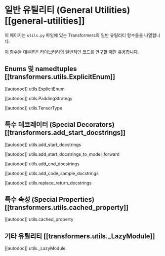 <!--Copyright 2021 The HuggingFace Team. All rights reserved.

Licensed under the Apache License, Version 2.0 (the "License"); you may not use this file except in compliance with
the License. You may obtain a copy of the License at

http://www.apache.org/licenses/LICENSE-2.0

Unless required by applicable law or agreed to in writing, software distributed under the License is distributed on
an "AS IS" BASIS, WITHOUT WARRANTIES OR CONDITIONS OF ANY KIND, either express or implied. See the License for the
specific language governing permissions and limitations under the License.

⚠️ Note that this file is in Markdown but contain specific syntax for our doc-builder (similar to MDX) that may not be
rendered properly in your Markdown viewer.

-->

# 일반 유틸리티 (General Utilities) [[general-utilities]]

이 페이지는 `utils.py` 파일에 있는 Transformers의 일반 유틸리티 함수들을 나열합니다.

이 함수들 대부분은 라이브러리의 일반적인 코드를 연구할 때만 유용합니다.


## Enums 및 namedtuples [[transformers.utils.ExplicitEnum]]

[[autodoc]] utils.ExplicitEnum

[[autodoc]] utils.PaddingStrategy

[[autodoc]] utils.TensorType

## 특수 데코레이터 (Special Decorators) [[transformers.add_start_docstrings]]

[[autodoc]] utils.add_start_docstrings

[[autodoc]] utils.add_start_docstrings_to_model_forward

[[autodoc]] utils.add_end_docstrings

[[autodoc]] utils.add_code_sample_docstrings

[[autodoc]] utils.replace_return_docstrings

## 특수 속성 (Special Properties) [[transformers.utils.cached_property]]

[[autodoc]] utils.cached_property

## 기타 유틸리티 [[transformers.utils._LazyModule]]

[[autodoc]] utils._LazyModule
